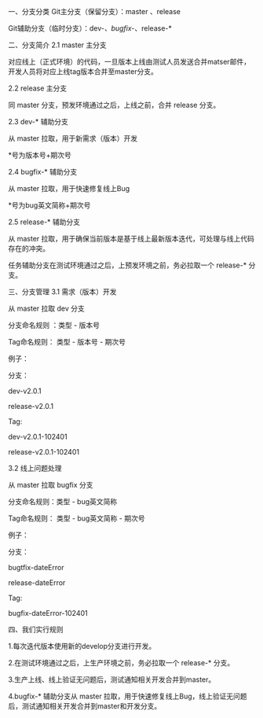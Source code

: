 一、分支分类
Git主分支（保留分支）：master 、release

Git辅助分支（临时分支）：dev-*、bugfix-*、release-*

 二、分支简介
2.1 master 主分支

对应线上（正式环境）的代码，一旦版本上线由测试人员发送合并matser邮件，开发人员将对应上线tag版本合并至master分支。

 2.2 release 主分支

同 master 分支，预发环境通过之后，上线之前，合并 release 分支。

 2.3 dev-* 辅助分支

从 master 拉取，用于新需求（版本）开发

*号为版本号+期次号

2.4 bugfix-* 辅助分支

从 master 拉取，用于快速修复线上Bug

*号为bug英文简称+期次号

 2.5 release-* 辅助分支

从 master 拉取，用于确保当前版本是基于线上最新版本迭代，可处理与线上代码存在的冲突。

任务辅助分支在测试环境通过之后，上预发环境之前，务必拉取一个 release-* 分支。

三、分支管理
3.1 需求（版本）开发

从 master 拉取 dev 分支

分支命名规则 ：类型 - 版本号 

 Tag命名规则： 类型 - 版本号 - 期次号

 例子：

 分支：

 dev-v2.0.1

 release-v2.0.1

 Tag:

 dev-v2.0.1-102401

 release-v2.0.1-102401

 3.2 线上问题处理

从 master 拉取 bugfix 分支

分支命名规则：类型 - bug英文简称

Tag命名规则： 类型 - bug英文简称 - 期次号

 例子：

 分支：

 bugtfix-dateError

 release-dateError

 Tag:

 bugfix-dateError-102401

四、我们实行规则

1.每次迭代版本使用新的develop分支进行开发。

2.在测试环境通过之后，上生产环境之前，务必拉取一个 release-* 分支。

3.生产上线、线上验证无问题后，测试通知相关开发合并到master。

4.bugfix-* 辅助分支从 master 拉取，用于快速修复线上Bug，线上验证无问题后，测试通知相关开发合并到master和开发分支。



